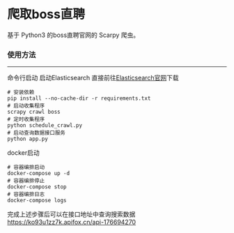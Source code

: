 爬取boss直聘
===============

基于 Python3 的boss直聘官网的 Scarpy 爬虫。

### 使用方法
-------
命令行启动
启动Elasticsearch
直接前往[Elasticsearch官网](https://www.elastic.co/cn/downloads/elasticsearch)下载

    # 安装依赖
    pip install --no-cache-dir -r requirements.txt
    # 启动收集程序
    scrapy crawl boss
    # 定时收集程序
    python schedule_crawl.py
    # 启动查询数据接口服务
    python app.py
    
docker启动

    # 容器编排启动
    docker-compose up -d
    # 容器编排停止
    docker-compose stop
    # 容器编排日志
    docker-compose logs
完成上述步骤后可以在接口地址中查询搜索数据
https://ko93u1zz7k.apifox.cn/api-176694270